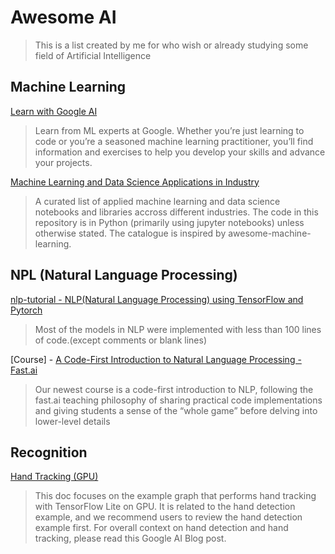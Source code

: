 # Awesome AI

> This is a list created by me for who wish or already studying some field of Artificial Intelligence

## Machine Learning

[Learn with Google AI](https://ai.google/education/)
> Learn from ML experts at Google. Whether you’re just learning to code or you’re a seasoned machine learning practitioner, you’ll find information and exercises to help you develop your skills and advance your projects.

[Machine Learning and Data Science Applications in Industry](https://github.com/firmai/industry-machine-learning#machine-learning-and-data-science-applications-in-industry)
> A curated list of applied machine learning and data science notebooks and libraries accross different industries. The code in this repository is in Python (primarily using jupyter notebooks) unless otherwise stated. The catalogue is inspired by awesome-machine-learning.

 
## NPL (Natural Language Processing)

[nlp-tutorial - NLP(Natural Language Processing) using TensorFlow and Pytorch](https://github.com/graykode/nlp-tutorial)
> Most of the models in NLP were implemented with less than 100 lines of code.(except comments or blank lines)

[Course] - [A Code-First Introduction to Natural Language Processing - Fast.ai](https://www.fast.ai/2019/07/08/fastai-nlp/)
> Our newest course is a code-first introduction to NLP, following the fast.ai teaching philosophy of sharing practical code implementations and giving students a sense of the “whole game” before delving into lower-level details

## Recognition

[Hand Tracking (GPU)](https://github.com/google/mediapipe/blob/master/mediapipe/docs/hand_tracking_mobile_gpu.md#hand-tracking-gpu)
> This doc focuses on the example graph that performs hand tracking with TensorFlow Lite on GPU. It is related to the hand detection example, and we recommend users to review the hand detection example first. For overall context on hand detection and hand tracking, please read this Google AI Blog post.

